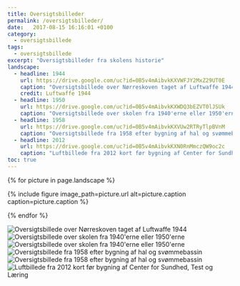 ```yaml
---
title: Oversigtsbilleder
permalink: /oversigtsbilleder/
date:   2017-08-15 16:16:01 +0100
category:
  - oversigtsbillede
tags:
  - oversigtsbillede
excerpt: "Oversigtsbilleder fra skolens historie"
landscape:
  - headline: 1944
    url: https://drive.google.com/uc?id=0B5v4mAibvkKXVWFJY2MxZ29UT0E
    caption: "Oversigtsbillede over Nørreskoven taget af Luftwaffe 1944"
    credit: Luftwaffe 1944
  - headline: 1950
    url: https://drive.google.com/uc?id=0B5v4mAibvkKXWDQ3bEZVT0lJSUk
    caption: "Oversigtsbillede over skolen fra 1940'erne eller 1950'erne"
  - headline: 1958
    url: https://drive.google.com/uc?id=0B5v4mAibvkKXVUw2RTRyTlpBVnM
    caption: "Oversigtsbillede fra 1958 efter bygning af hal og svømmebassin"
  - headline: 2012
    url: https://drive.google.com/uc?id=0B5v4mAibvkKXN0RnMmczQW9oc2c
    caption: "Luftbillede fra 2012 kort før bygning af Center for Sundhed, Test og Læring"
toc: true
---
```


{% for picture in page.landscape %}

{% include figure
    image_path=picture.url
    alt=picture.caption
    caption=picture.caption %}

{% endfor %}

<div class="juxtapose">
    <img src="https://drive.google.com/uc?id=0B5v4mAibvkKXVWFJY2MxZ29UT0E" data-credit="Oversigtsbillede over Nørreskoven taget af Luftwaffe 1944" alt="Oversigtsbillede over Nørreskoven taget af Luftwaffe 1944" />
    <img src="https://drive.google.com/uc?id=0B5v4mAibvkKXWDQ3bEZVT0lJSUk" data-credit="Oversigtsbillede over skolen fra 1940'erne eller 1950'erne" alt="Oversigtsbillede over skolen fra 1940'erne eller 1950'erne" />
</div>

<div class="juxtapose">
    <img src="https://drive.google.com/uc?id=0B5v4mAibvkKXWDQ3bEZVT0lJSUk" data-credit="Oversigtsbillede over skolen fra 1940'erne eller 1950'erne" alt="Oversigtsbillede over skolen fra 1940'erne eller 1950'erne" />
    <img src="https://drive.google.com/uc?id=0B5v4mAibvkKXVUw2RTRyTlpBVnM" data-credit="Oversigtsbillede fra 1958 efter bygning af hal og svømmebassin" alt="Oversigtsbillede fra 1958 efter bygning af hal og svømmebassin" />
</div>

<div class="juxtapose">
    <img src="https://drive.google.com/uc?id=0B5v4mAibvkKXVUw2RTRyTlpBVnM" data-credit="Oversigtsbillede fra 1958 efter bygning af hal og svømmebassin" alt="Oversigtsbillede fra 1958 efter bygning af hal og svømmebassin" />
    <img src="https://drive.google.com/uc?id=0B5v4mAibvkKXN0RnMmczQW9oc2c" data-credit="Luftbillede fra 2012 kort før bygning af Center for Sundhed, Test og Læring" alt="Luftbillede fra 2012 kort før bygning af Center for Sundhed, Test og Læring" />
</div>
<script src="https://cdn.knightlab.com/libs/juxtapose/latest/js/juxtapose.min.js"></script>
<link rel="stylesheet" href="https://cdn.knightlab.com/libs/juxtapose/latest/css/juxtapose.css">
